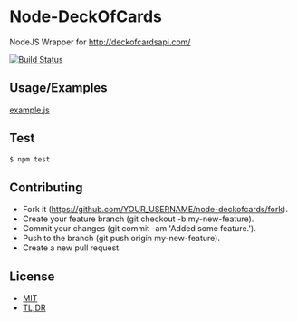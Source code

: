 Node-DeckOfCards
================

NodeJS Wrapper for http://deckofcardsapi.com/

[![Build Status](https://travis-ci.org/brutalhonesty/node-deckofcards.svg?branch=master)](https://travis-ci.org/brutalhonesty/node-deckofcards)


Usage/Examples
----------------------
[example.js](example.js)


Test
------
```bash
$ npm test
```

Contributing
-----------------
* Fork it (https://github.com/YOUR_USERNAME/node-deckofcards/fork).
* Create your feature branch (git checkout -b my-new-feature).
* Commit your changes (git commit -am 'Added some feature.').
* Push to the branch (git push origin my-new-feature).
* Create a new pull request.

License
-----------

* [MIT](http://brutalhonesty.mit-license.org/)
* [TL;DR](https://tldrlegal.com/license/mit-license)
